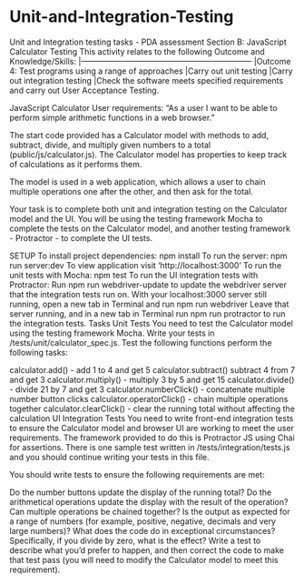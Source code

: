 # Unit-and-Integration-Testing
Unit and Integration testing tasks - PDA assessment
Section B: JavaScript Calculator Testing
This activity relates to the following Outcome and Knowledge/Skills: |—————————————————————– |Outcome 4: Test programs using a range of approaches |Carry out unit testing |Carry out integration testing |Check the software meets specified requirements and carry out User Acceptance Testing.

JavaScript Calculator
User requirements: “As a user I want to be able to perform simple arithmetic functions in a web browser.”

The start code provided has a Calculator model with methods to add, subtract, divide, and multiply given numbers to a total (public/js/calculator.js). The Calculator model has properties to keep track of calculations as it performs them.

The model is used in a web application, which allows a user to chain multiple operations one after the other, and then ask for the total.

Your task is to complete both unit and integration testing on the Calculator model and the UI. You will be using the testing framework Mocha to complete the tests on the Calculator model, and another testing framework - Protractor - to complete the UI tests.

SETUP
To install project dependencies: npm install
To run the server: npm run server:dev
To view application visit ‘http://localhost:3000’
To run the unit tests with Mocha: npm test
To run the UI integration tests with Protractor:
Run npm run webdriver-update to update the webdriver server that the integration tests run on.
With your localhost:3000 server still running, open a new tab in Terminal and run npm run webdriver
Leave that server running, and in a new tab in Terminal run npm run protractor to run the integration tests.
Tasks
Unit Tests
You need to test the Calculator model using the testing framework Mocha. Write your tests in /tests/unit/calculator_spec.js. Test the following functions perform the following tasks:

calculator.add() - add 1 to 4 and get 5
calculator.subtract() subtract 4 from 7 and get 3
calculator.multiply() - multiply 3 by 5 and get 15
calculator.divide() - divide 21 by 7 and get 3
calculator.numberClick() - concatenate multiple number button clicks
calculator.operatorClick() - chain multiple operations together
calculator.clearClick() - clear the running total without affecting the calculation
UI Integration Tests
You need to write front-end integration tests to ensure the Calculator model and browser UI are working to meet the user requirements. The framework provided to do this is Protractor JS using Chai for assertions. There is one sample test written in /tests/integration/tests.js and you should continue writing your tests in this file.

You should write tests to ensure the following requirements are met:

Do the number buttons update the display of the running total?
Do the arithmetical operations update the display with the result of the operation?
Can multiple operations be chained together?
Is the output as expected for a range of numbers (for example, positive, negative, decimals and very large numbers)?
What does the code do in exceptional circumstances? Specifically, if you divide by zero, what is the effect? Write a test to describe what you’d prefer to happen, and then correct the code to make that test pass (you will need to modify the Calculator model to meet this requirement).
